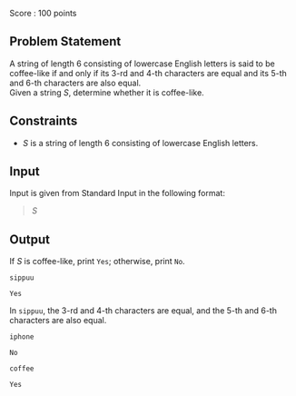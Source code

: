 Score : $100$ points

## Problem Statement

A string of length $6$ consisting of lowercase English letters is said to be coffee-like if and only if its $3$-rd and $4$-th characters are equal and its $5$-th and $6$-th characters are also equal.<br>
Given a string $S$, determine whether it is coffee-like.

## Constraints

- $S$ is a string of length $6$ consisting of lowercase English letters.

## Input

Input is given from Standard Input in the following format:

> $S$

## Output

If $S$ is coffee-like, print `Yes`; otherwise, print `No`.

```input1
sippuu
```

```output1
Yes
```

In `sippuu`, the $3$-rd and $4$-th characters are equal, and the $5$-th and $6$-th characters are also equal.

```input2
iphone
```

```output2
No
```

```input3
coffee
```

```output3
Yes
```